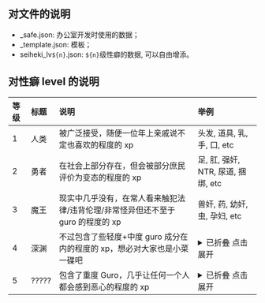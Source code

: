 ## 对文件的说明

- \_safe.json: 办公室开发时使用的数据；
- \_template.json: 模板；
- seiheki_lv`${n}`.json: `${n}`级性癖的数据, 可以自由增添。

## 对性癖 level 的说明

| 等级 | 标题  | 说明                                                                            | 举例                                                                             |
| :--- | :---- | :------------------------------------------------------------------------------ | :------------------------------------------------------------------------------- |
| 1    | 人类  | 被广泛接受，随便一位年上亲戚说不定也喜欢的程度的 xp                             | 头发, 道具, 乳, 手, 口, etc                                                      |
| 2    | 勇者  | 在社会上部分存在，但会被部分庶民评价为变态的程度的 xp                           | 足, 肛, 强奸, NTR, 尿道, 捆绑, etc                                               |
| 3    | 魔王  | 现实中几乎没有，在常人看来触犯法律/违背伦理/非常怪异但还不至于 guro 的程度的 xp | 兽奸, 药, 幼奸, 虫, 孕妇, etc                                                    |
| 4    | 深渊  | 不过包含了些轻度+中度 guro 成分在内的程度的 xp，想必对大家也是小菜一碟吧        | <details><summary>已折叠 点击展开</summary>欠损, 虐腹, 穿刺, 自残, etc</details> |
| 5    | ????? | 包含了重度 Guro，几乎让任何一个人都会感到恶心的程度的 xp                        | <details><summary>已折叠 点击展开</summary>食粪, 烹饪, 肢解, 斩首, etc</details> |
